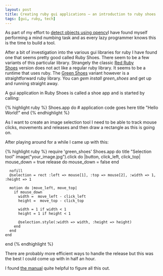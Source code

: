 ```yaml
---
layout: post
title: Creating ruby gui applications – an introduction to ruby shoes
tags: [gui, ruby, tech]
---
```


As part of my effort to [detect objects using
opencv](/detecting-objects-in-a-photograph-with-opencv)I
have found myself performing a mind numbing task and as every lazy
programmer knows this is the time to build a tool.

After a bit of investigation into the various gui libraries for ruby I
have found one that seems pretty good called Ruby Shoes. There seem to
be a few variants of this particular library. Strangely the classic [Red
Ruby Shoes](https://github.com/shoes/shoes) version does not act like a
regular ruby library. It seems to be a runtime that uses ruby.
The [Green Shoes](https://github.com/ashbb/green_shoes) variant however
is a straightforward ruby library. You can *gem install
green\_shoes* and get up and running straight away.

A gui application in Ruby Shoes is called a shoe app and is started by
calling:


{% highlight ruby %}
  Shoes.app do
    # application code goes here
    title "Hello World!"
  end
{% endhighlight %}

As I want to create an image selection tool I need to be able to track
mouse clicks, movements and releases and then draw a rectangle as this
is going on.

After playing around for a while I came up with this:

{% highlight ruby %}
  require 'green_shoes'
  Shoes.app  do
    title "Selection tool"
    image("your_image.jpg").click do |button, click_left, click_top|
      mouse_down = true
      release do
        mouse_down = false
      end

      nofill
      @selection = rect :left => mouse[1], :top => mouse[2], :width => 1, :height => 1

      motion do |move_left, move_top|
        if mouse_down
          width =  move_left - click_left
          height =  move_top - click_top

          width = 1 if width < 1
          height = 1 if height < 1

          @selection.style(:width => width, :height => height)
        end
      end
    end
  end
{% endhighlight %}


There are probably more efficient ways to handle the release but this
was the best I could come up with in half an hour.

I found [the manual](http://shoes.heroku.com/manual/Hello.html) quite
helpful to figure all this out.
